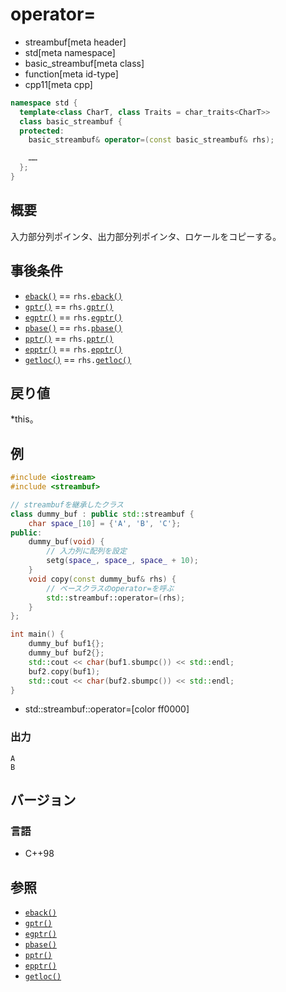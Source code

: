 # operator=
* streambuf[meta header]
* std[meta namespace]
* basic_streambuf[meta class]
* function[meta id-type]
* cpp11[meta cpp]

```cpp
namespace std {
  template<class CharT, class Traits = char_traits<CharT>>
  class basic_streambuf {
  protected:
    basic_streambuf& operator=(const basic_streambuf& rhs);

    ……
  };
}
```

## 概要
入力部分列ポインタ、出力部分列ポインタ、ロケールをコピーする。

## 事後条件
- [`eback()`](eback.md) == `rhs.`[`eback()`](eback.md)
- [`gptr()`](gptr.md) == `rhs.`[`gptr()`](gptr.md)
- [`egptr()`](egptr.md) == `rhs.`[`egptr()`](egptr.md)
- [`pbase()`](pbase.md) == `rhs.`[`pbase()`](pbase.md)
- [`pptr()`](pptr.md) == `rhs.`[`pptr()`](pptr.md)
- [`epptr()`](epptr.md) == `rhs.`[`epptr()`](epptr.md)
- [`getloc()`](getloc.md) == `rhs.`[`getloc()`](getloc.md)

## 戻り値
*this。

## 例
```cpp example
#include <iostream>
#include <streambuf>

// streambufを継承したクラス
class dummy_buf : public std::streambuf {
    char space_[10] = {'A', 'B', 'C'};
public:
    dummy_buf(void) {
        // 入力列に配列を設定
        setg(space_, space_, space_ + 10);
    }
    void copy(const dummy_buf& rhs) {
        // ベースクラスのoperator=を呼ぶ
        std::streambuf::operator=(rhs);
    }
};

int main() {
    dummy_buf buf1{};
    dummy_buf buf2{};
    std::cout << char(buf1.sbumpc()) << std::endl;
    buf2.copy(buf1);
    std::cout << char(buf2.sbumpc()) << std::endl;
}
```
* std::streambuf::operator=[color ff0000]

### 出力
```
A
B
```

## バージョン
### 言語
- C++98

## 参照
- [`eback()`](eback.md)
- [`gptr()`](gptr.md)
- [`egptr()`](egptr.md)
- [`pbase()`](pbase.md)
- [`pptr()`](pptr.md)
- [`epptr()`](epptr.md)
- [`getloc()`](getloc.md)
